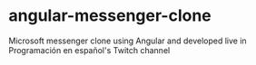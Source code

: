 # angular-messenger-clone
Microsoft messenger clone using Angular and developed live in Programación en español's Twitch channel
